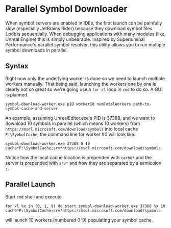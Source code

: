 Parallel Symbol Downloader
==========================
When symbol servers are enabled in IDEs, the first launch can be painfully slow (especially JetBrains Rider) because they download symbol files (.pdb)s sequentially. When debugging applications with many modules (like, Unreal Engine) this is simply unbearable. Inspired by Superluminal Performance's parallel symbol resolver, this utility allows you to run multiple symbol downloads in parallel.

Syntax
------
Right now only the underlying worker is done so we need to launch multiple workers manually. That being said, launching the workers one by one is clearly not so great so we're going use a `for /l` loop in `cmd` to do so. A GUI is planned. 

`symbol-download-worker.exe pID workerId numTotalWorkers path-to-symbol-cache-and-server`

An example, assuming UnrealEditor.exe's PID is 37388, and we want to download 10 symbols in parallel (which means 10 workers) from `https://msdl.microsoft.com/download/symbols` into local cache `F:\SymbolCache`, the command line for worker #0 will look like:

`symbol-download-worker.exe 37388 0 10 cache*F:\SymbolCache;srv*https://msdl.microsoft.com/download/symbols`

Notice how the local cache location is prepended with `cache*` and the server is prepended with `srv*` and how they are separated by a semicolon `;`.

Parallel Launch
---------------
Start `cmd` shell and execute

`for /l %x in (0, 1, 9) do start symbol-download-worker.exe 37388 %x 10 cache*F:\SymbolCache;srv*https://msdl.microsoft.com/download/symbols`

will launch 10 workers (numbered 0-9) populating your symbol cache.
